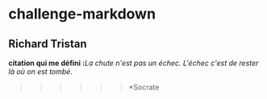 # challenge-markdown
## Richard Tristan
<b>citation qui me défini :</b><i>La chute n'est pas un échec. L'échec c'est de rester là où on est tombé.</i>
>>>>>>*Socrate
